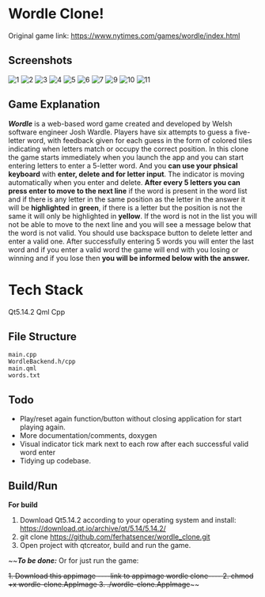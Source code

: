 # Wordle Clone!

Original game link: https://www.nytimes.com/games/wordle/index.html

## Screenshots
![1](https://github.com/ferhatsencer/wordle_clone/blob/main/screenshots/1.png)
![2](https://github.com/ferhatsencer/wordle_clone/blob/main/screenshots/2.png)
![3](https://github.com/ferhatsencer/wordle_clone/blob/main/screenshots/3.png)
![4](https://github.com/ferhatsencer/wordle_clone/blob/main/screenshots/4.png)
![5](https://github.com/ferhatsencer/wordle_clone/blob/main/screenshots/5.png)
![6](https://github.com/ferhatsencer/wordle_clone/blob/main/screenshots/6.png)
![7](https://github.com/ferhatsencer/wordle_clone/blob/main/screenshots/7.png)
![9](https://github.com/ferhatsencer/wordle_clone/blob/main/screenshots/9.png)
![10](https://github.com/ferhatsencer/wordle_clone/blob/main/screenshots/10.png)
![11](https://github.com/ferhatsencer/wordle_clone/blob/main/screenshots/11.png)


## Game Explanation

_**Wordle**_ is a web-based word game created and developed by Welsh software engineer Josh Wardle. Players have six attempts to guess a five-letter word, with feedback given for each guess in the form of colored tiles indicating when letters match or occupy the correct position.
In this clone the game starts immediately when you launch the app and you can start entering letters to enter a 5-letter word. And you **can use your phsical keyboard** with **enter, delete and for letter input**. The indicator is moving automatically when you enter and delete. **After every 5 letters you can press enter to move to the next line** if the word is present in the word list and if there is any letter in the same position as the letter in the answer it will be **highlighted** in **green**, if there is a letter but the position is not the same it will only be highlighted in **yellow**. If the word is not in the list you will not be able to move to the next line and you will see a message below that the word is not valid. You should use backspace button to delete letter and enter a valid one. After successfully entering 5 words you will enter the last word and if you enter a valid word the game will end with you losing or winning and if you lose then **you will be informed below with the answer.**

# Tech Stack
Qt5.14.2
Qml
Cpp

## File Structure

    main.cpp
    WordleBackend.h/cpp
    main.qml
    words.txt


## Todo

 - Play/reset again function/button without closing application for
   start playing again.
 - More documentation/comments, doxygen
 - Visual indicator tick mark next to each row after each successful
   valid word enter
 - Tidying up codebase.

## Build/Run

**For build**

 1. Download Qt5.14.2 according to your operating system and install:
    https://download.qt.io/archive/qt/5.14/5.14.2/
 2. git clone https://github.com/ferhatsencer/wordle_clone.git
 3. Open project with qtcreator, build and run the game.

~~***To be done:***
Or for just run the game:

 ~~1. Download this appimage ----link to appimage wordle clone----
 2. chmod +x wordle-clone.AppImage
 3. ./wordle-clone.AppImage~~~~
